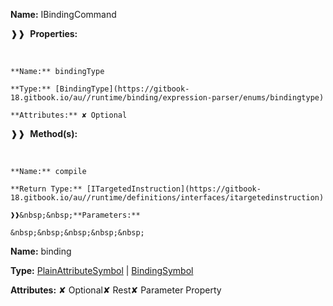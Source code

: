 **Name:** IBindingCommand

❱❱&nbsp;&nbsp;**Properties:**

&nbsp;&nbsp;&nbsp;&nbsp;&nbsp;
```
**Name:** bindingType

**Type:** [BindingType](https://gitbook-18.gitbook.io/au//runtime/binding/expression-parser/enums/bindingtype)

**Attributes:** ✘ Optional

```

❱❱&nbsp;&nbsp;**Method(s):**

&nbsp;&nbsp;&nbsp;&nbsp;&nbsp;
```
**Name:** compile

**Return Type:** [ITargetedInstruction](https://gitbook-18.gitbook.io/au//runtime/definitions/interfaces/itargetedinstruction)

❱❱&nbsp;&nbsp;**Parameters:**

&nbsp;&nbsp;&nbsp;&nbsp;&nbsp;
```
**Name:** binding

**Type:** [PlainAttributeSymbol](https://gitbook-18.gitbook.io/au//jit/semantic-model/classes/plainattributesymbol) | [BindingSymbol](https://gitbook-18.gitbook.io/au//jit/semantic-model/classes/bindingsymbol)

**Attributes:** ✘ Optional✘ Rest✘ Parameter Property

```

```


